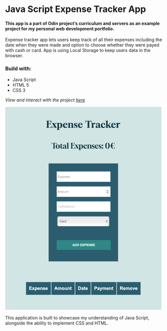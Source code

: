 
# Java Script Expense Tracker App

#### This app is a part of Odin project’s curriculum and servers as an example project for my personal web development portfolio. 

Expense tracker app lets users keep track of all their expenses including the date when they were made and option to choose whether they were payed with cash or card. App is using Local Storage to keep users data in the browser. 

### Build with:

- Java Script
- HTML 5
- CSS 3

*View and interact with the project [here](https://maarbay.github.io/expense-tracker-app)*

![Image](preview.png)




This application is built to showcase my understanding of Java Script, alongside the ability to implement CSS and HTML. 
